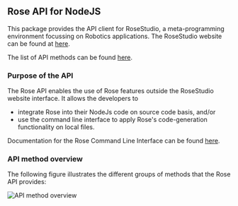 <style>
.source code {
background: #eee;
}
box {
border: solid black 1pt;
display: block;
padding: 5pt;
}

red {
color: red;
}
</style>

## Rose API for NodeJS

This package provides the API client for RoseStudio, a
meta-programming environment focussing on Robotics applications.  The
RoseStudio website can be found at
[here](https://rose-studio.cfapps.us10.hana.ondemand.com).

The list of API methods can be found [here](global.html).

### Purpose of the API

The Rose API enables the use of Rose features outside the RoseStudio website interface. It allows the developers to

- integrate Rose into their NodeJs code on source code basis, and/or
- use the command line interface to apply Rose's code-generation functionality on local files.

Documentation for the Rose Command Line Interface can be found [here](../cli/index.html).

### API method overview

The following figure illustrates the different groups of methods that the Rose API provides:

![API method overview](/images/doc/api-methods-overview.png)


